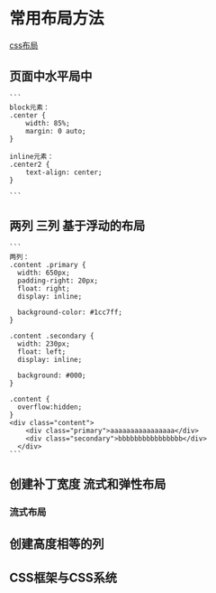 # 常用布局方法
[css布局](http://www.gbtags.com/gb/track/CSS%E5%B8%83%E5%B1%80.htm)

## 页面中水平局中

    ```
	block元素：
    .center {
        width: 85%;
        margin: 0 auto;
    }
	
	inline元素：
    .center2 {
        text-align: center;
    }

    ```
## 两列 三列 基于浮动的布局

    ```
    两列：
    .content .primary {
      width: 650px;
      padding-right: 20px;
      float: right;
      display: inline;

      background-color: #1cc7ff;
    }

    .content .secondary {
      width: 230px;
      float: left;
      display: inline;

      background: #000;
    }

    .content {
      overflow:hidden;
    }
    <div class="content">
        <div class="primary">aaaaaaaaaaaaaaaa</div>
        <div class="secondary">bbbbbbbbbbbbbbbb</div>
      </div>
    ```

## 创建补丁宽度 流式和弹性布局

### 流式布局

## 创建高度相等的列
## CSS框架与CSS系统